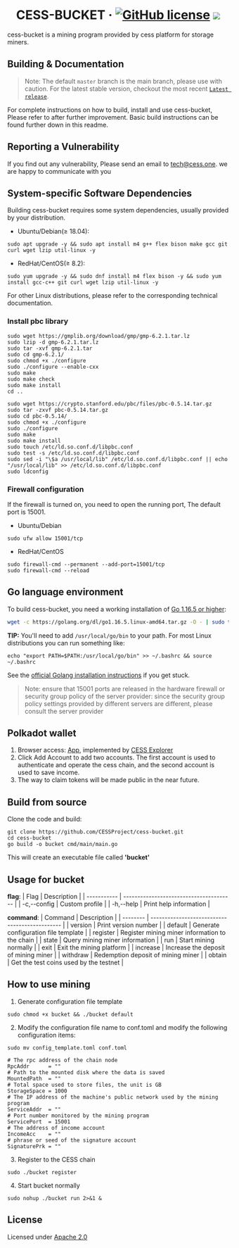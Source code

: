 # <h1 align="center">CESS-BUCKET &middot; [![GitHub license](https://img.shields.io/badge/license-Apache2-blue)](#LICENSE) <a href=""><img src="https://img.shields.io/badge/golang-%3E%3D1.16-blue.svg" /></a></h1>

cess-bucket is a mining program provided by cess platform for storage miners.

## Building & Documentation

> Note: The default `master` branch is the main branch, please use with caution. For the latest stable version, checkout the most recent [`Latest release`](https://github.com/CESSProject/cess-bucket/releases).

For complete instructions on how to build, install and use cess-bucket, Please refer to after further improvement. Basic build instructions can be found further down in this readme.

## Reporting a Vulnerability

If you find out any vulnerability, Please send an email to tech@cess.one.
we are happy to communicate with you

## System-specific Software Dependencies

Building cess-bucket requires some system dependencies, usually provided by your distribution.

- Ubuntu/Debian(≥ 18.04):
```
sudo apt upgrade -y && sudo apt install m4 g++ flex bison make gcc git curl wget lzip util-linux -y
```

- RedHat/CentOS(≥ 8.2):
```
sudo yum upgrade -y && sudo dnf install m4 flex bison -y && sudo yum install gcc-c++ git curl wget lzip util-linux -y
```

For other Linux distributions, please refer to the corresponding technical documentation.

### Install pbc library
```
sudo wget https://gmplib.org/download/gmp/gmp-6.2.1.tar.lz
sudo lzip -d gmp-6.2.1.tar.lz
sudo tar -xvf gmp-6.2.1.tar
sudo cd gmp-6.2.1/
sudo chmod +x ./configure
sudo ./configure --enable-cxx
sudo make
sudo make check
sudo make install
cd ..

sudo wget https://crypto.stanford.edu/pbc/files/pbc-0.5.14.tar.gz
sudo tar -zxvf pbc-0.5.14.tar.gz
sudo cd pbc-0.5.14/
sudo chmod +x ./configure
sudo ./configure
sudo make
sudo make install
sudo touch /etc/ld.so.conf.d/libpbc.conf
sudo test -s /etc/ld.so.conf.d/libpbc.conf
sudo sed -i "\$a /usr/local/lib" /etc/ld.so.conf.d/libpbc.conf || echo "/usr/local/lib" >> /etc/ld.so.conf.d/libpbc.conf
sudo ldconfig
```

### Firewall configuration

If the firewall is turned on, you need to open the running port, The default port is 15001.

- Ubuntu/Debian
```
sudo ufw allow 15001/tcp
```
- RedHat/CentOS
```
sudo firewall-cmd --permanent --add-port=15001/tcp
sudo firewall-cmd --reload
```

## Go language environment

To build cess-bucket, you need a working installation of [Go 1.16.5 or higher](https://golang.org/dl/):

```bash
wget -c https://golang.org/dl/go1.16.5.linux-amd64.tar.gz -O - | sudo tar -xz -C /usr/local
```

**TIP:**
You'll need to add `/usr/local/go/bin` to your path. For most Linux distributions you can run something like:

```shell
echo "export PATH=$PATH:/usr/local/go/bin" >> ~/.bashrc && source ~/.bashrc
```

See the [official Golang installation instructions](https://golang.org/doc/install) if you get stuck.

> Note: ensure that 15001 ports are released in the hardware firewall or security group policy of the server provider: since the security group policy settings provided by different servers are different, please consult the server provider
> 

## Polkadot wallet

1. Browser access: [App](https://testnet-rpc.cess.cloud/explorer), implemented by [CESS Explorer](https://github.com/CESSProject/cess-explorer)
2. Click Add Account to add two accounts. The first account is used to authenticate and operate the cess chain, and the second account is used to save income.
3. The way to claim tokens will be made public in the near future.

## Build from source

Clone the code and build:
```
git clone https://github.com/CESSProject/cess-bucket.git
cd cess-bucket
go build -o bucket cmd/main/main.go
```

This will create an executable file called **'bucket'**

## Usage for bucket

**flag**:
| Flag        | Description                             |
| ----------- | --------------------------------------- |
| -c,--config | Custom profile |
| -h,--help   | Print help information                  |

**command**:
| Command  | Description                                    |
| -------- | ---------------------------------------------- |
| version  | Print version number                           |
| default  | Generate configuration file template           |
| register | Register mining miner information to the chain |
| state    | Query mining miner information                 |
| run      | Start mining normally                          |
| exit     | Exit the mining platform                       |
| increase | Increase the deposit of mining miner           |
| withdraw | Redemption deposit of mining miner             |
| obtain   | Get the test coins used by the testnet         |

## How to use mining
1. Generate configuration file template
```
sudo chmod +x bucket && ./bucket default
```

2. Modify the configuration file name to conf.toml and modify the following configuration items:
```
sudo mv config_template.toml conf.toml 
```

```
# The rpc address of the chain node
RpcAddr      = ""
# Path to the mounted disk where the data is saved
MountedPath  = ""
# Total space used to store files, the unit is GB
StorageSpace = 1000
# The IP address of the machine's public network used by the mining program
ServiceAddr  = ""
# Port number monitored by the mining program
ServicePort  = 15001
# The address of income account
IncomeAcc    = ""
# phrase or seed of the signature account
SignaturePrk = ""
```

3. Register to the CESS chain
```
sudo ./bucket register
```

4. Start bucket normally
```
sudo nohup ./bucket run 2>&1 &
```

## License
Licensed under [Apache 2.0](https://github.com/CESSProject/cess-bucket/blob/main/LICENSE)
